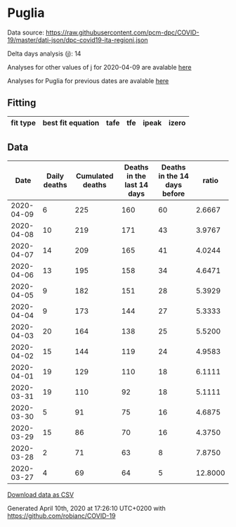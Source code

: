 # Puglia

Data source: https://raw.githubusercontent.com/pcm-dpc/COVID-19/master/dati-json/dpc-covid19-ita-regioni.json

Delta days analysis (j): 14

Analyses for other values of j for 2020-04-09 are avalable [here](../README.md)

Analyses for Puglia for previous dates are avalable [here](../../README.md)

## Fitting 
|fit type|best fit equation|tafe|tfe|ipeak|izero|
|-------|-----|--------|------|---|---|

## Data
|Date|Daily deaths|Cumulated deaths|Deaths in the last 14 days|Deaths in the 14 days before|ratio|
|----|----------|-----------|-------|--------------------|-----|
|2020-04-09|6|225|160|60|2.6667|
|2020-04-08|10|219|171|43|3.9767|
|2020-04-07|14|209|165|41|4.0244|
|2020-04-06|13|195|158|34|4.6471|
|2020-04-05|9|182|151|28|5.3929|
|2020-04-04|9|173|144|27|5.3333|
|2020-04-03|20|164|138|25|5.5200|
|2020-04-02|15|144|119|24|4.9583|
|2020-04-01|19|129|110|18|6.1111|
|2020-03-31|19|110|92|18|5.1111|
|2020-03-30|5|91|75|16|4.6875|
|2020-03-29|15|86|70|16|4.3750|
|2020-03-28|2|71|63|8|7.8750|
|2020-03-27|4|69|64|5|12.8000|

[Download data as CSV](COVID-19_puglia_j14_2020-04-09.csv)

Generated April 10th, 2020 at 17:26:10 UTC+0200 with https://github.com/robianc/COVID-19
